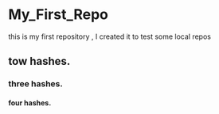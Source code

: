 # My_First_Repo
this is my first repository , I created it to test some local repos
## tow hashes.
### three hashes.
#### four hashes.

